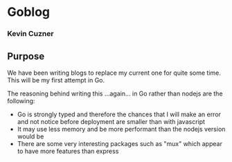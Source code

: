 # Goblog

### Kevin Cuzner

## Purpose

We have been writing blogs to replace my current one for quite some time. This
will be my first attempt in Go.

The reasoning behind writing this ...again... in Go rather than nodejs are the
following:

 * Go is strongly typed and therefore the chances that I will make an error and
   not notice before deployment are smaller than with javascript
 * It may use less memory and be more performant than the nodejs version would
   be
 * There are some very interesting packages such as "mux" which appear to have
   more features than express
